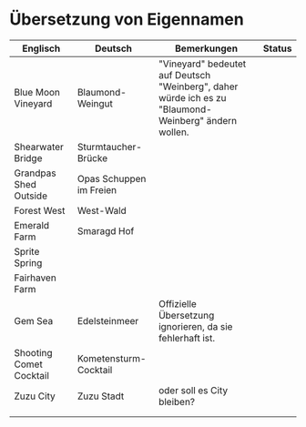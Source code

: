 # Übersetzung von Eigennamen

| Englisch                | Deutsch                 | Bemerkungen                                                                                          | Status |
|-------------------------|-------------------------|------------------------------------------------------------------------------------------------------|--------|
| Blue Moon Vineyard      | Blaumond-Weingut        | "Vineyard" bedeutet auf Deutsch "Weinberg", daher würde ich es zu "Blaumond-Weinberg" ändern wollen. |        |
| Shearwater Bridge       | Sturmtaucher-Brücke     |                                                                                                      |        |
| Grandpas Shed Outside   | Opas Schuppen im Freien |                                                                                                      |        |
| Forest West             | West-Wald               |                                                                                                      |        |
| Emerald Farm            | Smaragd Hof             |                                                                                                      |        |
| Sprite Spring           |                         |                                                                                                      |        |
| Fairhaven Farm          |                         |                                                                                                      |        |
| Gem Sea                 | Edelsteinmeer           | Offizielle Übersetzung ignorieren, da sie fehlerhaft ist.                                            |        |
| Shooting Comet Cocktail | Kometensturm-Cocktail   |                                                                                                      |        |
| Zuzu City               | Zuzu Stadt              | oder soll es City bleiben?                                                                           |        |
|                         |                         |                                                                                                      |        |
|                         |                         |                                                                                                      |        |